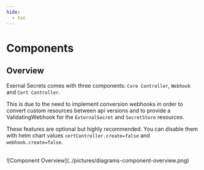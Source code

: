 ```yaml
---
hide:
  - toc
---
```


# Components

## Overview

Exernal Secrets comes with three components: `Core Controller`, `Webhook` and `Cert Controller`.

This is due to the need to implement conversion webhooks in order to convert custom resources between api versions and
to provide a ValidatingWebhook for the `ExternalSecret` and `SecretStore` resources.

These features are optional but highly recommended. You can disable them with helm chart values `certController.create=false` and `webhook.create=false`.

<br/>
![Component Overview](../pictures/diagrams-component-overview.png)
